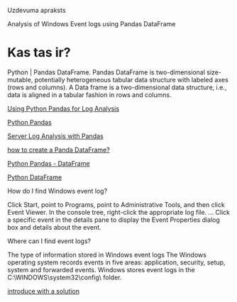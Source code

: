 Uzdevuma apraksts 

Analysis of Windows Event logs using Pandas DataFrame

# Kas tas ir? 

Python | Pandas DataFrame. Pandas DataFrame is two-dimensional size-mutable, potentially heterogeneous tabular data structure with labeled axes (rows and columns). A Data frame is a two-dimensional data structure, i.e., data is aligned in a tabular fashion in rows and columns. 

[Using Python Pandas for Log Analysis](https://dzone.com/articles/using-python-pandas-for-log-analysis)

[Python Pandas](https://stackoverflow.com/questions/40305122/log-file-to-pandas-dataframe)

[Server Log Analysis with Pandas](https://www.youtube.com/watch?v=MbflVr-MBm0) 

[how to create a Panda DataFrame?](https://realpython.com/pandas-dataframe/#creating-a-pandas-dataframe) 

[Python Pandas - DataFrame](https://www.tutorialspoint.com/python_pandas/python_pandas_dataframe.htm)

[Python DataFrame](https://media.geeksforgeeks.org/wp-content/uploads/finallpandas.png)



How do I find Windows event log?

Click Start, point to Programs, point to Administrative Tools, and then click Event Viewer.
In the console tree, right-click the appropriate log file. ...
Click a specific event in the details pane to display the Event Properties dialog box and details about the event.
    
Where can I find event logs?

The type of information stored in Windows event logs
The Windows operating system records events in five areas: application, security, setup, system and forwarded events. Windows stores event logs in the C:\WINDOWS\system32\config\ folder.

[introduce with a solution](https://docs.microsoft.com/en-us/azure/azure-monitor/platform/data-sources-windows-events) 
